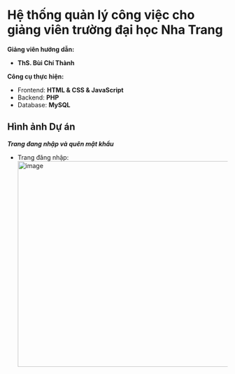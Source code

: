 # Hệ thống quản lý công việc cho giảng viên trường đại học Nha Trang
**Giảng viên hướng dẫn:**
+ **ThS. Bùi Chí Thành**

**Công cụ thực hiện:**
+ Frontend: **HTML & CSS & JavaScript**
+ Backend: **PHP**
+ Database: **MySQL**

## Hình ảnh Dự án
***Trang đang nhập và quên mật khẩu***  
- Trang đăng nhập:<img width="974" height="470" alt="image" src="https://github.com/user-attachments/assets/0fae9b0f-3ecb-421d-bb46-e57c3c58ea64" />


